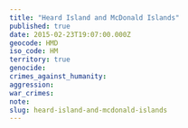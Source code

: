 ```yaml
---
title: "Heard Island and McDonald Islands"
published: true
date: 2015-02-23T19:07:00.000Z
geocode: HMD
iso_code: HM
territory: true
genocide:
crimes_against_humanity:
aggression:
war_crimes:
note:
slug: heard-island-and-mcdonald-islands
---
```

